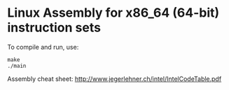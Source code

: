 # Linux Assembly for x86_64 (64-bit) instruction sets

To compile and run, use:

```
make
./main
```

Assembly cheat sheet: http://www.jegerlehner.ch/intel/IntelCodeTable.pdf
